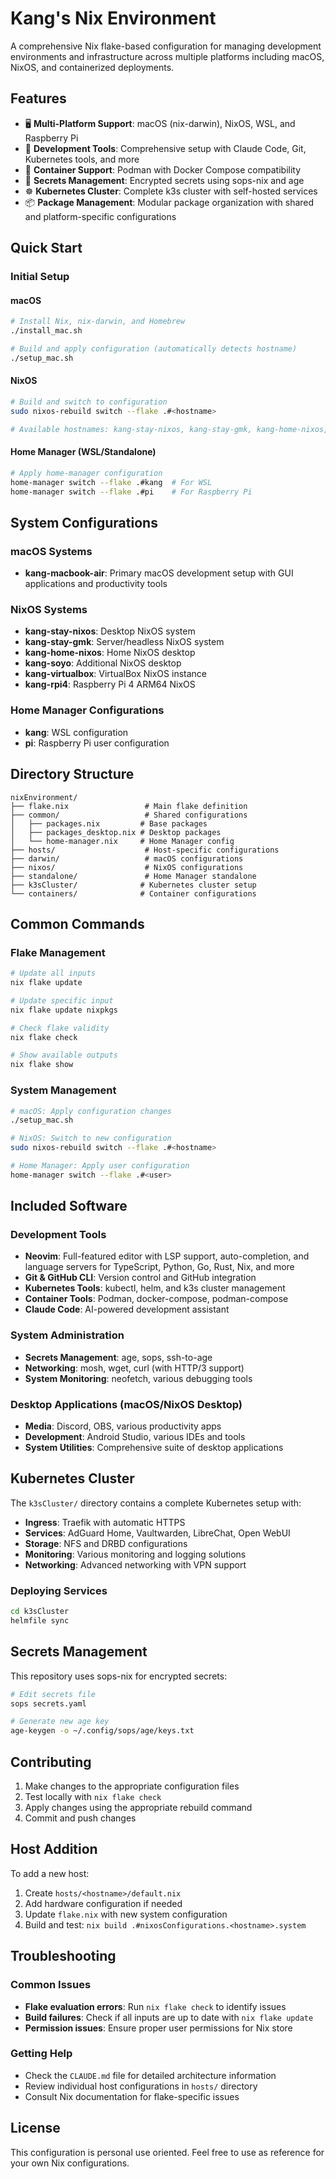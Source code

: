 # Kang's Nix Environment

A comprehensive Nix flake-based configuration for managing development environments and infrastructure across multiple platforms including macOS, NixOS, and containerized deployments.

## Features

- 🖥️ **Multi-Platform Support**: macOS (nix-darwin), NixOS, WSL, and Raspberry Pi
- 🔧 **Development Tools**: Comprehensive setup with Claude Code, Git, Kubernetes tools, and more
- 🐳 **Container Support**: Podman with Docker Compose compatibility
- 🔐 **Secrets Management**: Encrypted secrets using sops-nix and age
- ☸️ **Kubernetes Cluster**: Complete k3s cluster with self-hosted services
- 📦 **Package Management**: Modular package organization with shared and platform-specific configurations

## Quick Start

### Initial Setup

#### macOS
```bash
# Install Nix, nix-darwin, and Homebrew
./install_mac.sh

# Build and apply configuration (automatically detects hostname)
./setup_mac.sh
```

#### NixOS
```bash
# Build and switch to configuration
sudo nixos-rebuild switch --flake .#<hostname>

# Available hostnames: kang-stay-nixos, kang-stay-gmk, kang-home-nixos, kang-soyo, kang-virtualbox, kang-rpi4
```

#### Home Manager (WSL/Standalone)
```bash
# Apply home-manager configuration
home-manager switch --flake .#kang  # For WSL
home-manager switch --flake .#pi    # For Raspberry Pi
```

## System Configurations

### macOS Systems
- **kang-macbook-air**: Primary macOS development setup with GUI applications and productivity tools

### NixOS Systems
- **kang-stay-nixos**: Desktop NixOS system
- **kang-stay-gmk**: Server/headless NixOS system
- **kang-home-nixos**: Home NixOS desktop
- **kang-soyo**: Additional NixOS desktop
- **kang-virtualbox**: VirtualBox NixOS instance
- **kang-rpi4**: Raspberry Pi 4 ARM64 NixOS

### Home Manager Configurations
- **kang**: WSL configuration
- **pi**: Raspberry Pi user configuration

## Directory Structure

```
nixEnvironment/
├── flake.nix                 # Main flake definition
├── common/                   # Shared configurations
│   ├── packages.nix         # Base packages
│   ├── packages_desktop.nix # Desktop packages
│   └── home-manager.nix     # Home Manager config
├── hosts/                    # Host-specific configurations
├── darwin/                   # macOS configurations
├── nixos/                    # NixOS configurations
├── standalone/               # Home Manager standalone
├── k3sCluster/              # Kubernetes cluster setup
└── containers/              # Container configurations
```

## Common Commands

### Flake Management
```bash
# Update all inputs
nix flake update

# Update specific input
nix flake update nixpkgs

# Check flake validity
nix flake check

# Show available outputs
nix flake show
```

### System Management
```bash
# macOS: Apply configuration changes
./setup_mac.sh

# NixOS: Switch to new configuration
sudo nixos-rebuild switch --flake .#<hostname>

# Home Manager: Apply user configuration
home-manager switch --flake .#<user>
```

## Included Software

### Development Tools
- **Neovim**: Full-featured editor with LSP support, auto-completion, and language servers for TypeScript, Python, Go, Rust, Nix, and more
- **Git & GitHub CLI**: Version control and GitHub integration
- **Kubernetes Tools**: kubectl, helm, and k3s cluster management
- **Container Tools**: Podman, docker-compose, podman-compose
- **Claude Code**: AI-powered development assistant

### System Administration
- **Secrets Management**: age, sops, ssh-to-age
- **Networking**: mosh, wget, curl (with HTTP/3 support)
- **System Monitoring**: neofetch, various debugging tools

### Desktop Applications (macOS/NixOS Desktop)
- **Media**: Discord, OBS, various productivity apps
- **Development**: Android Studio, various IDEs and tools
- **System Utilities**: Comprehensive suite of desktop applications

## Kubernetes Cluster

The `k3sCluster/` directory contains a complete Kubernetes setup with:

- **Ingress**: Traefik with automatic HTTPS
- **Services**: AdGuard Home, Vaultwarden, LibreChat, Open WebUI
- **Storage**: NFS and DRBD configurations
- **Monitoring**: Various monitoring and logging solutions
- **Networking**: Advanced networking with VPN support

### Deploying Services
```bash
cd k3sCluster
helmfile sync
```

## Secrets Management

This repository uses sops-nix for encrypted secrets:

```bash
# Edit secrets file
sops secrets.yaml

# Generate new age key
age-keygen -o ~/.config/sops/age/keys.txt
```

## Contributing

1. Make changes to the appropriate configuration files
2. Test locally with `nix flake check`
3. Apply changes using the appropriate rebuild command
4. Commit and push changes

## Host Addition

To add a new host:

1. Create `hosts/<hostname>/default.nix`
2. Add hardware configuration if needed
3. Update `flake.nix` with new system configuration
4. Build and test: `nix build .#nixosConfigurations.<hostname>.system`

## Troubleshooting

### Common Issues

- **Flake evaluation errors**: Run `nix flake check` to identify issues
- **Build failures**: Check if all inputs are up to date with `nix flake update`
- **Permission issues**: Ensure proper user permissions for Nix store

### Getting Help

- Check the `CLAUDE.md` file for detailed architecture information
- Review individual host configurations in `hosts/` directory
- Consult Nix documentation for flake-specific issues

## License

This configuration is personal use oriented. Feel free to use as reference for your own Nix configurations.
